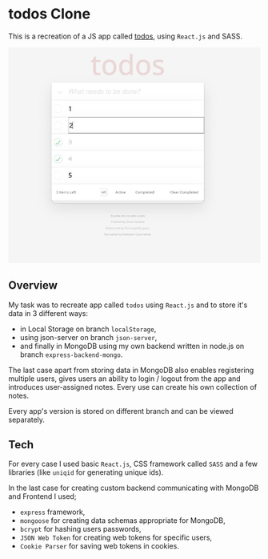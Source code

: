 # todos Clone

This is a recreation of a JS app called [todos](https://todomvc.com/examples/vanillajs/), using `React.js` and SASS.

<img src="screenshots/screenshot1.jpg">

## Overview
My task was to recreate app called `todos` using `React.js` and to store it's data in 3 different ways:

- in Local Storage on branch `localStorage`,
- using json-server on branch `json-server`,
- and finally in MongoDB using my own backend written in node.js on branch `express-backend-mongo`.

The last case apart from storing data in MongoDB also enables registering multiple users, gives users an ability to login / logout from the app and introduces user-assigned notes. Every use can create his own collection of notes.

Every app's version is stored on different branch and can be viewed separately.

## Tech

For every case I used basic `React.js`, CSS framework called `SASS` and a few libraries (like `uniqid` for generating unique ids).

In the last case for creating custom backend communicating with MongoDB and Frontend I used;
- `express` framework,
- `mongoose` for creating data schemas appropriate for MongoDB,
- `bcrypt` for hashing users passwords,
- `JSON Web Token` for creating web tokens for specific users,
- `Cookie Parser` for saving web tokens in cookies.
